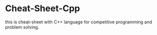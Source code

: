 # Cheat-Sheet-Cpp
this is cheat-sheet with C++ language for competitive programming and problem solving. 
